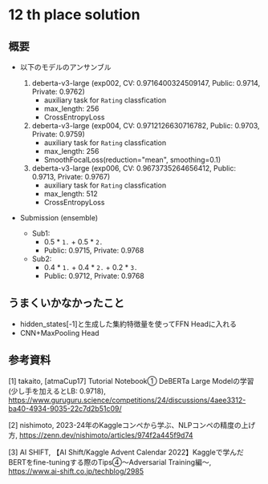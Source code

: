 # 12 th place solution

## 概要

- 以下のモデルのアンサンブル
    1. deberta-v3-large (exp002, CV: 0.9716400324509147, Public: 0.9714, Private: 0.9762)
        - auxiliary task for `Rating` classfication
        - max_length: 256
        - CrossEntropyLoss
    2. deberta-v3-large (exp004, CV: 0.9712126630716782, Public: 0.9703, Private: 0.9759)
        - auxiliary task for `Rating` classfication
        - max_length: 256
        - SmoothFocalLoss(reduction="mean", smoothing=0.1)
    3. deberta-v3-large (exp006, CV: 0.9673735264656412, Public: 0.9713, Private: 0.9767)
        - auxiliary task for `Rating` classfication
        - max_length: 512
        - CrossEntropyLoss

- Submission (ensemble)
    - Sub1:
        - 0.5 * `1.` + 0.5 * `2.`
        - Public: 0.9715, Private: 0.9768
    - Sub2:
        - 0.4 * `1.` + 0.4 * `2.` + 0.2 * `3.`
        - Public: 0.9712, Private: 0.9768

## うまくいかなかったこと

- hidden_states[-1]と生成した集約特徴量を使ってFFN Headに入れる
- CNN+MaxPooling Head

## 参考資料

[1] takaito, [atmaCup17] Tutorial Notebook① DeBERTa Large Modelの学習 (少し手を加えるとLB: 0.9718), https://www.guruguru.science/competitions/24/discussions/4aee3312-ba40-4934-9035-22c7d2b51c09/

[2] nishimoto, 2023-24年のKaggleコンペから学ぶ、NLPコンペの精度の上げ方, https://zenn.dev/nishimoto/articles/974f2a445f9d74

[3] AI SHIFT, 【AI Shift/Kaggle Advent Calendar 2022】Kaggleで学んだBERTをfine-tuningする際のTips④〜Adversarial Training編〜, https://www.ai-shift.co.jp/techblog/2985